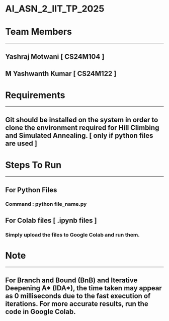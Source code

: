 # AI_ASN_2_IIT_TP_2025

# Team Members
---------------
## Yashraj Motwani [ CS24M104 ]
## M Yashwanth Kumar [ CS24M122 ]

# Requirements
---------------
## Git should be installed on the system in order to clone the environment required for Hill Climbing and Simulated Annealing. [ only if python files are used ]

# Steps To Run 
---------------
## For Python Files
### Command : python file_name.py

## For Colab files [ .ipynb files ]
### Simply upload the files to Google Colab and run them.

# Note
-------
## For Branch and Bound (BnB) and Iterative Deepening A* (IDA*), the time taken may appear as 0 milliseconds due to the fast execution of iterations. For more accurate results, run the code in Google Colab.


